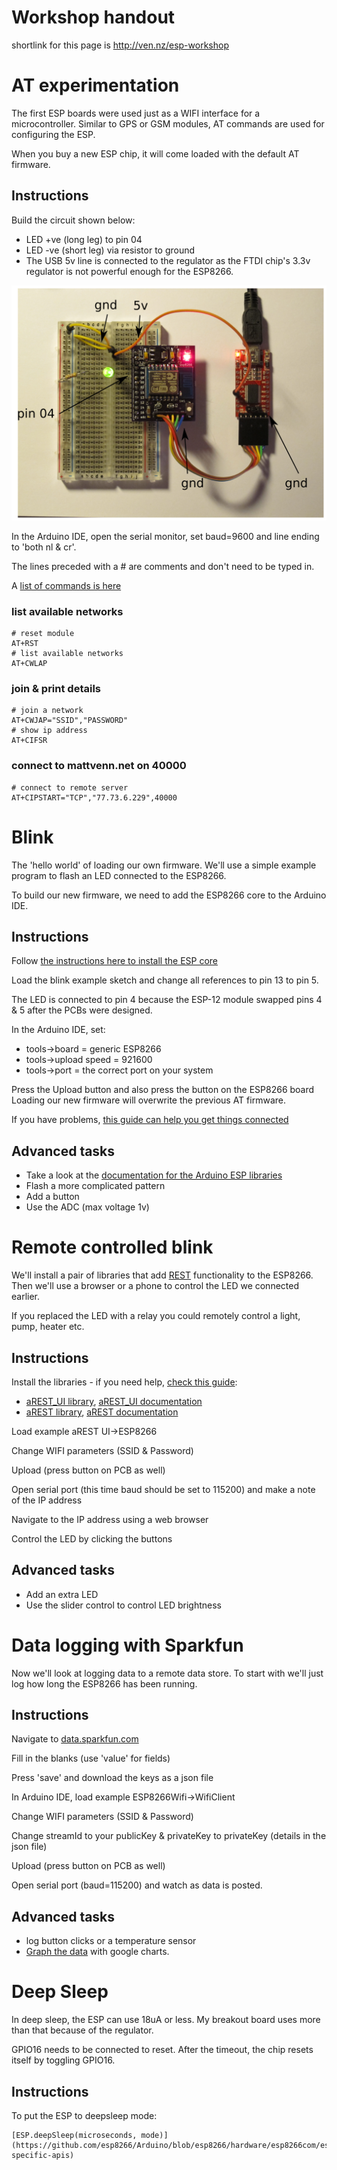 # Workshop handout

shortlink for this page is http://ven.nz/esp-workshop

# AT experimentation

The first ESP boards were used just as a WIFI interface for a microcontroller.
Similar to GPS or GSM modules, AT commands are used for configuring the ESP.

When you buy a new ESP chip, it will come loaded with the default AT firmware.

## Instructions

Build the circuit shown below:

* LED +ve (long leg) to pin 04
* LED -ve (short leg) via resistor to ground
* The USB 5v line is connected to the regulator as the FTDI chip's 3.3v regulator is not powerful enough for the ESP8266.

![led](led.png)

In the Arduino IDE, open the serial monitor, set baud=9600 and line ending to
'both nl & cr'. 

The lines preceded with a # are comments and don't need to be typed in.

A [list of commands is here](https://nurdspace.nl/ESP8266#AT_Commands)

### list available networks

    # reset module
    AT+RST
    # list available networks
    AT+CWLAP

### join & print details

    # join a network
    AT+CWJAP="SSID","PASSWORD"
    # show ip address
    AT+CIFSR

### connect to mattvenn.net on 40000

    # connect to remote server
    AT+CIPSTART="TCP","77.73.6.229",40000

# Blink

The 'hello world' of loading our own firmware. We'll use a simple example program to flash an LED connected to the ESP8266.

To build our new firmware, we need to add the ESP8266 core to the Arduino IDE.

## Instructions

Follow [the instructions here to install the ESP core](https://github.com/esp8266/Arduino#installing-with-boards-manager)

Load the blink example sketch and change all references to pin 13 to pin 5.

The LED is connected to pin 4 because the ESP-12 module swapped pins 4 & 5 after the PCBs were designed.

In the Arduino IDE, set:

* tools->board = generic ESP8266
* tools->upload speed = 921600
* tools->port = the correct port on your system

Press the Upload button and also press the button on the ESP8266 board
Loading our new firmware will overwrite the previous AT firmware.

If you have problems, [this guide can help you get things
connected](https://www.arduino.cc/en/Guide/HomePage)

## Advanced tasks

* Take a look at the [documentation for the Arduino ESP libraries](https://github.com/esp8266/Arduino/blob/esp8266/hardware/esp8266com/esp8266/doc/reference.md)
* Flash a more complicated pattern
* Add a button
* Use the ADC (max voltage 1v)

# Remote controlled blink

We'll install a pair of libraries that add [REST](http://arest.io/) functionality to the ESP8266. Then we'll use a browser or a phone to control the LED we connected earlier.

If you replaced the LED with a relay you could remotely control a light, pump,
heater etc.

## Instructions

Install the libraries - if you need help, [check this guide](https://www.arduino.cc/en/Guide/Libraries#toc4):

* [aREST_UI library](https://github.com/marcoschwartz/aREST_UI/archive/master.zip), [aREST_UI documentation](https://github.com/marcoschwartz/aREST_UI)
* [aREST library](https://github.com/marcoschwartz/aREST/archive/master.zip), [aREST documentation](https://github.com/marcoschwartz/aREST)

Load example aREST UI->ESP8266

Change WIFI parameters (SSID & Password)

Upload (press button on PCB as well)

Open serial port (this time baud should be set to 115200) and make a note of the IP address

Navigate to the IP address using a web browser

Control the LED by clicking the buttons

## Advanced tasks

* Add an extra LED
* Use the slider control to control LED brightness

# Data logging with Sparkfun

Now we'll look at logging data to a remote data store. To start with we'll just log how long the ESP8266 has been running.

## Instructions

Navigate to [data.sparkfun.com](https://data.sparkfun.com/streams/make)

Fill in the blanks (use 'value' for fields)

Press 'save' and download the keys as a json file

In Arduino IDE, load example ESP8266Wifi->WifiClient

Change WIFI parameters (SSID & Password)

Change streamId to your publicKey & privateKey to privateKey (details in the json file)

Upload (press button on PCB as well)

Open serial port (baud=115200) and watch as data is posted.

## Advanced tasks

* log button clicks or a temperature sensor
* [Graph the data](http://phant.io/graphing/google/2014/07/07/graphing-data/) with google charts.

# Deep Sleep

In deep sleep, the ESP can use 18uA or less. My breakout board uses more than that because of the regulator.

GPIO16 needs to be connected to reset. After the timeout, the chip resets
itself by toggling GPIO16.

## Instructions

To put the ESP to deepsleep mode:

    [ESP.deepSleep(microseconds, mode)](https://github.com/esp8266/Arduino/blob/esp8266/hardware/esp8266com/esp8266/doc/reference.md#esp-specific-apis)

